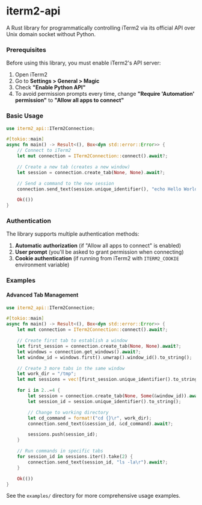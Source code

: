 # iterm2-api

A Rust library for programmatically controlling iTerm2 via its official API over Unix domain socket without Python.

### Prerequisites

Before using this library, you must enable iTerm2's API server:

1. Open iTerm2
2. Go to **Settings > General > Magic**
3. Check **"Enable Python API"**
4. To avoid permission prompts every time, change **"Require 'Automation' permission"** to **"Allow all apps to connect"**

### Basic Usage

```rust
use iterm2_api::ITerm2Connection;

#[tokio::main]
async fn main() -> Result<(), Box<dyn std::error::Error>> {
    // Connect to iTerm2
    let mut connection = ITerm2Connection::connect().await?;

    // Create a new tab (creates a new window)
    let session = connection.create_tab(None, None).await?;

    // Send a command to the new session
    connection.send_text(session.unique_identifier(), "echo Hello World\r").await?;

    Ok(())
}
```

### Authentication

The library supports multiple authentication methods:

1. **Automatic authorization** (if "Allow all apps to connect" is enabled)
2. **User prompt** (you'll be asked to grant permission when connecting)
3. **Cookie authentication** (if running from iTerm2 with `ITERM2_COOKIE` environment variable)

### Examples

#### Advanced Tab Management

```rust
use iterm2_api::ITerm2Connection;

#[tokio::main]
async fn main() -> Result<(), Box<dyn std::error::Error>> {
    let mut connection = ITerm2Connection::connect().await?;

    // Create first tab to establish a window
    let first_session = connection.create_tab(None, None).await?;
    let windows = connection.get_windows().await?;
    let window_id = windows.first().unwrap().window_id().to_string();

    // Create 3 more tabs in the same window
    let work_dir = "/tmp";
    let mut sessions = vec![first_session.unique_identifier().to_string()];

    for i in 2..=4 {
        let session = connection.create_tab(None, Some(&window_id)).await?;
        let session_id = session.unique_identifier().to_string();

        // Change to working directory
        let cd_command = format!("cd {}\r", work_dir);
        connection.send_text(&session_id, &cd_command).await?;

        sessions.push(session_id);
    }

    // Run commands in specific tabs
    for session_id in sessions.iter().take(2) {
        connection.send_text(session_id, "ls -la\r").await?;
    }

    Ok(())
}
```

See the `examples/` directory for more comprehensive usage examples.
